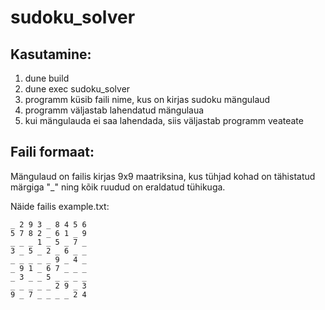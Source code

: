 # sudoku_solver

## Kasutamine:

1. dune build
2. dune exec sudoku_solver
3. programm küsib faili nime, kus on kirjas sudoku mängulaud
4. programm väljastab lahendatud mängulaua
5. kui mängulauda ei saa lahendada, siis väljastab programm veateate

## Faili formaat:
Mängulaud on failis kirjas 9x9 maatriksina, kus tühjad kohad on tähistatud märgiga "_" ning kõik ruudud on eraldatud tühikuga.

Näide failis example.txt:

```
_ 2 9 3 _ 8 4 5 6
5 7 8 2 _ 6 1 _ 9
_ _ _ 1 _ 5 _ 7 _
3 _ 5 _ 2 _ 6 _ _
_ _ _ _ _ 9 _ 4 _
_ 9 1 _ 6 7 _ _ _
_ 3 _ _ 5 _ _ _ _
_ _ _ _ _ 2 9 _ 3
9 _ 7 _ _ _ _ 2 4
``` 